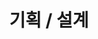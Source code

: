 ---
title: "기획 / 설계"
layout: category
permalink: /categories/planning-design/
author_profile: true
taxonomy: Planning-Design
sidebar:
  nav: "categories"
---